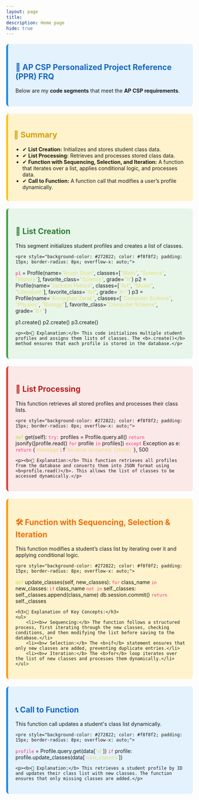 ```yaml
---
layout: page
title: 
description: Home page
hide: true
---
```



<!-- 🎯 AP CSP Personalized Project Reference (PPR) FRQ -->
<section style="background-color: #e3f2fd; padding: 20px; border-left: 5px solid #1e88e5; border-radius: 8px; margin-top: 20px;">
    <h2 style="color: #1565c0;">🚀 AP CSP Personalized Project Reference (PPR) FRQ</h2>
    <p>
        Below are my <b>code segments</b> that meet the <b>AP CSP requirements</b>.
    </p>
</section>

<!-- 📌 Summary -->
<section style="background-color: #fff3cd; padding: 15px; border-left: 5px solid #ffc107; border-radius: 8px; margin-top: 20px;">
    <h2 style="color: #d39e00;">📌 Summary</h2>
    <ul>
        <li>✔ <b>List Creation:</b> Initializes and stores student class data.</li>
        <li>✔ <b>List Processing:</b> Retrieves and processes stored class data.</li>
        <li>✔ <b>Function with Sequencing, Selection, and Iteration:</b> A function that iterates over a list, applies conditional logic, and processes data.</li>
        <li>✔ <b>Call to Function:</b> A function call that modifies a user’s profile dynamically.</li>
    </ul>
</section>

<!-- 📂 List Creation -->
<section style="background-color: #e8f5e9; padding: 20px; border-left: 5px solid #43a047; border-radius: 8px; margin-top: 20px;">
    <h2 style="color: #2e7d32;">📂 List Creation</h2>
    <p>This segment initializes student profiles and creates a list of classes.</p>

    <pre style="background-color: #272822; color: #f8f8f2; padding: 15px; border-radius: 8px; overflow-x: auto;">
<code style="color: #f92672;">p1</code> = Profile(name=<span style="color:#e6db74;">"Arush Shah"</span>, classes=[<span style="color:#e6db74;">"Math"</span>, <span style="color:#e6db74;">"Science"</span>, <span style="color:#e6db74;">"History"</span>], 
             favorite_class=<span style="color:#e6db74;">"Science"</span>, grade=<span style="color:#e6db74;">"A"</span>)
p2 = Profile(name=<span style="color:#e6db74;">"Jackson Patrick"</span>, classes=[<span style="color:#e6db74;">"Art"</span>, <span style="color:#e6db74;">"Music"</span>, <span style="color:#e6db74;">"Literature"</span>], 
             favorite_class=<span style="color:#e6db74;">"Art"</span>, grade=<span style="color:#e6db74;">"A+"</span>)
p3 = Profile(name=<span style="color:#e6db74;">"Armaghan Zarak"</span>, classes=[<span style="color:#e6db74;">"Computer Science"</span>, <span style="color:#e6db74;">"Physics"</span>, <span style="color:#e6db74;">"Biology"</span>], 
             favorite_class=<span style="color:#e6db74;">"Computer Science"</span>, grade=<span style="color:#e6db74;">"B+"</span>)

p1.create()
p2.create()
p3.create()
    </pre>

    <p><b>📝 Explanation:</b> This code initializes multiple student profiles and assigns them lists of classes. The <b>.create()</b> method ensures that each profile is stored in the database.</p>
</section>

<!-- 🔄 List Processing -->
<section style="background-color: #fbe9e7; padding: 20px; border-left: 5px solid #e53935; border-radius: 8px; margin-top: 20px;">
    <h2 style="color: #b71c1c;">🔄 List Processing</h2>
    <p>This function retrieves all stored profiles and processes their class lists.</p>

    <pre style="background-color: #272822; color: #f8f8f2; padding: 15px; border-radius: 8px; overflow-x: auto;">
<code style="color:#a6e22e;">def</code> get(self):
    <code style="color:#f92672;">try:</code>
        profiles = Profile.query.all()
        <code style="color:#f92672;">return</code> jsonify([profile.read() <code style="color:#f92672;">for</code> profile <code style="color:#f92672;">in</code> profiles])
    <code style="color:#f92672;">except</code> Exception as e:
        <code style="color:#f92672;">return</code> {<span style="color:#e6db74;">'message'</span>: f<span style="color:#e6db74;">"An error occurred: {str(e)}"</span>}, 500
    </pre>

    <p><b>📝 Explanation:</b> This function retrieves all profiles from the database and converts them into JSON format using <b>profile.read()</b>. This allows the list of classes to be accessed dynamically.</p>
</section>

<!-- 🛠️ Function with Sequencing, Selection & Iteration -->
<section style="background-color: #fff3cd; padding: 20px; border-left: 5px solid #ff9800; border-radius: 8px; margin-top: 20px;">
    <h2 style="color: #ef6c00;">🛠️ Function with Sequencing, Selection & Iteration</h2>
    <p>This function modifies a student’s class list by iterating over it and applying conditional logic.</p>

    <pre style="background-color: #272822; color: #f8f8f2; padding: 15px; border-radius: 8px; overflow-x: auto;">
<code style="color:#a6e22e;">def</code> update_classes(self, new_classes):
    <code style="color:#f92672;">for</code> class_name <code style="color:#f92672;">in</code> new_classes:
        <code style="color:#f92672;">if</code> class_name <code style="color:#f92672;">not in</code> self._classes:
            self._classes.append(class_name)
    db.session.commit()
    <code style="color:#f92672;">return</code> self._classes
    </pre>

    <h3>📌 Explanation of Key Concepts:</h3>
    <ul>
        <li><b>✔ Sequencing:</b> The function follows a structured process, first iterating through the new classes, checking conditions, and then modifying the list before saving to the database.</li>
        <li><b>✔ Selection:</b> The <b>if</b> statement ensures that only new classes are added, preventing duplicate entries.</li>
        <li><b>✔ Iteration:</b> The <b>for</b> loop iterates over the list of new classes and processes them dynamically.</li>
    </ul>
</section>

<!-- 📞 Call to Function -->
<section style="background-color: #e3f2fd; padding: 20px; border-left: 5px solid #1e88e5; border-radius: 8px; margin-top: 20px;">
    <h2 style="color: #1565c0;">📞 Call to Function</h2>
    <p>This function call updates a student's class list dynamically.</p>

    <pre style="background-color: #272822; color: #f8f8f2; padding: 15px; border-radius: 8px; overflow-x: auto;">
<code style="color:#f92672;">profile</code> = Profile.query.get(data[<span style="color:#e6db74;">'id'</span>])
<code style="color:#f92672;">if</code> profile:
    profile.update_classes(data[<span style="color:#e6db74;">'new_classes'</span>])
    </pre>

    <p><b>📝 Explanation:</b> This retrieves a student profile by ID and updates their class list with new classes. The function ensures that only missing classes are added.</p>
</section>






<script src="https://utteranc.es/client.js"
        repo="arushah2007/arushStudent"
        issue-term="pathname"
        theme="github-dark"
        crossorigin="anonymous"
        async>
    </script> 
